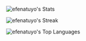 ![efenatuyo's Stats](https://github-readme-stats.vercel.app/api?username=efenatuyo&theme=vue-dark&show_icons=true&hide_border=true&count_private=true)

![efenatuyo's Streak](https://github-readme-streak-stats.herokuapp.com/?user=efenatuyo&theme=vue-dark&hide_border=true)

![efenatuyo's Top Languages](https://github-readme-stats.vercel.app/api/top-langs/?username=efenatuyo&theme=vue-dark&show_icons=true&hide_border=true&layout=compact)
